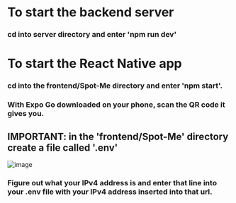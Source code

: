# To start the backend server
### cd into server directory and enter 'npm run dev'
# To start the React Native app
### cd into the frontend/Spot-Me directory and enter 'npm start'. <br />
### With Expo Go downloaded on your phone, scan the QR code it gives you.
## IMPORTANT: in the 'frontend/Spot-Me' directory create a file called '.env' <br />
![image](https://user-images.githubusercontent.com/43146033/196022155-6aac34c0-2e13-41ca-bc58-7535535f536f.png) <br />
### Figure out what your IPv4 address is and enter that line into your .env file with your IPv4 address inserted into that url. 



